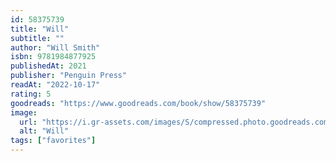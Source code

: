 ```yaml
---
id: 58375739
title: "Will"
subtitle: ""
author: "Will Smith"
isbn: 9781984877925
publishedAt: 2021
publisher: "Penguin Press"
readAt: "2022-10-17"
rating: 5
goodreads: "https://www.goodreads.com/book/show/58375739"
image:
  url: "https://i.gr-assets.com/images/S/compressed.photo.goodreads.com/books/1624126289l/58375739.jpg"
  alt: "Will"
tags: ["favorites"]
---
```

